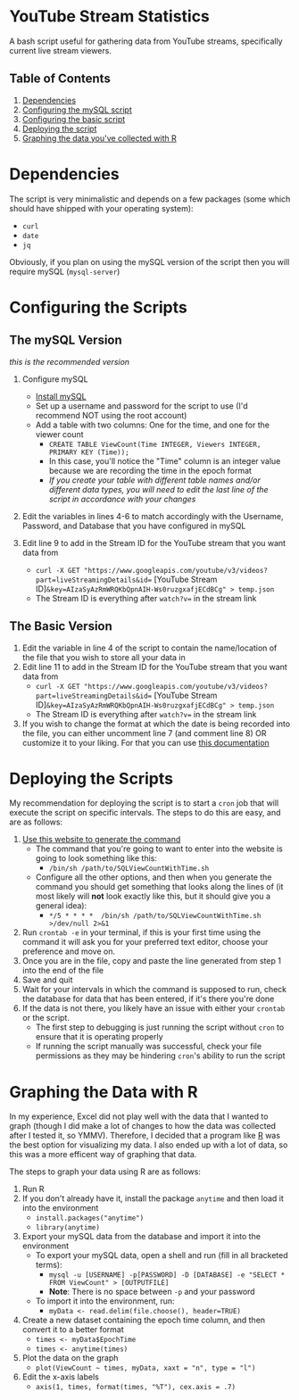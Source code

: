 # YouTube Stream Statistics 

A bash script useful for gathering data from YouTube streams, specifically current live stream viewers. 

## Table of Contents

1. [Dependencies](https://github.com/jivandabeast/youtubestreamstatistics#dependencies)
2. [Configuring the mySQL script](https://github.com/jivandabeast/youtubestreamstatistics#the-mysql-version-this-is-the-recommended-version)
3. [Configuring the basic script](https://github.com/jivandabeast/youtubestreamstatistics#the-basic-version)
4. [Deploying the script](https://github.com/jivandabeast/youtubestreamstatistics#deploying-the-scripts)
5. [Graphing the data you've collected with R](https://github.com/jivandabeast/youtubestreamstatistics#graphing-the-data-with-r)

# Dependencies

The script is very minimalistic and depends on a few packages (some which should have shipped with your operating system):
* `curl` 
* `date`
* `jq`

Obviously, if you plan on using the mySQL version of the script then you will require mySQL (`mysql-server`)

# Configuring the Scripts

## The mySQL Version 
*this is the recommended version*

1. Configure mySQL
   - [Install mySQL](https://www.digitalocean.com/community/tutorials/how-to-install-mysql-on-ubuntu-18-04)
   - Set up a username and password for the script to use (I'd recommend NOT using the root account)
   - Add a table with two columns: One for the time, and one for the viewer count
     - `CREATE TABLE ViewCount(Time INTEGER, Viewers INTEGER, PRIMARY KEY (Time));`
     - In this case, you'll notice the "Time" column is an integer value because we are recording the time in the epoch format
     - *If you create your table with different table names and/or different data types, you will need to edit the last line of the script in accordance with your changes*
     
2. Edit the variables in lines 4-6 to match accordingly with the Username, Password, and Database that you have configured in mySQL
3. Edit line 9 to add in the Stream ID for the YouTube stream that you want data from
   - `curl -X GET "https://www.googleapis.com/youtube/v3/videos?part=liveStreamingDetails&id=` [YouTube Stream ID]`&key=AIzaSyAzRmWRQKbQpnAIH-Ws0ruzgxafjECdBCg" > temp.json`
   - The Stream ID is everything after `watch?v=` in the stream link

## The Basic Version

1. Edit the variable in line 4 of the script to contain the name/location of the file that you wish to store all your data in
2. Edit line 11 to add in the Stream ID for the YouTube stream that you want data from
   - `curl -X GET "https://www.googleapis.com/youtube/v3/videos?part=liveStreamingDetails&id=` [YouTube Stream ID]`&key=AIzaSyAzRmWRQKbQpnAIH-Ws0ruzgxafjECdBCg" > temp.json`
   - The Stream ID is everything after `watch?v=` in the stream link
3. If you wish to change the format at which the date is being recorded into the file, you can either uncomment line 7 (and comment line 8) OR customize it to your liking. For that you can use [this documentation](https://www.cyberciti.biz/faq/linux-unix-formatting-dates-for-display/)

# Deploying the Scripts

My recommendation for deploying the script is to start a `cron` job that will execute the script on specific intervals. The steps to do this are easy, and are as follows:

1. [Use this website to generate the command](https://crontab-generator.org/)
   - The command that you're going to want to enter into the website is going to look something like this:
     -  `/bin/sh /path/to/SQLViewCountWithTime.sh`
   - Configure all the other options, and then when you generate the command you should get something that looks along the lines of (it most likely will **not** look exactly like this, but it should give you a general idea):
      - `*/5 * * * *  /bin/sh /path/to/SQLViewCountWithTime.sh >/dev/null 2>&1`
2. Run `crontab -e` in your terminal, if this is your first time using the command it will ask you for your preferred text editor, choose your preference and move on.
3. Once you are in the file, copy and paste the line generated from step 1 into the end of the file
4. Save and quit
5. Wait for your intervals in which the command is supposed to run, check the database for data that has been entered, if it's there you're done
6. If the data is not there, you likely have an issue with either your `crontab` or the script.
   - The first step to debugging is just running the script without `cron` to ensure that it is operating properly
   - If running the script manually was successful, check your file permissions as they may be hindering `cron`'s ability to run the script

# Graphing the Data with R

In my experience, Excel did not play well with the data that I wanted to graph (though I did make a lot of changes to how the data was collected after I tested it, so YMMV). Therefore, I decided that a program like [R](https://www.r-project.org/) was the best option for visualizing my data. I also ended up with a lot of data, so this was a more efficent way of graphing that data.

The steps to graph your data using R are as follows: 
1. Run R
2. If you don't already have it, install the package `anytime` and then load it into the environment
   - `install.packages("anytime")`
   - `library(anytime)`
3. Export your mySQL data from the database and import it into the environment
   - To export your mySQL data, open a shell and run (fill in all bracketed terms):
     - `mysql -u [USERNAME] -p[PASSWORD] -D [DATABASE] -e "SELECT * FROM ViewCount" > [OUTPUTFILE]`
     - **Note**: There is no space between `-p` and your password
   - To import it into the environment, run: 
     - `myData <- read.delim(file.choose(), header=TRUE)`
4. Create a new dataset containing the epoch time column, and then convert it to a better format
   - `times <- myData$EpochTime`
   - `times <- anytime(times)`
5. Plot the data on the graph
   - `plot(ViewCount ~ times, myData, xaxt = "n", type = "l")`
6. Edit the x-axis labels 
   - `axis(1, times, format(times, "%T"), cex.axis = .7)`
